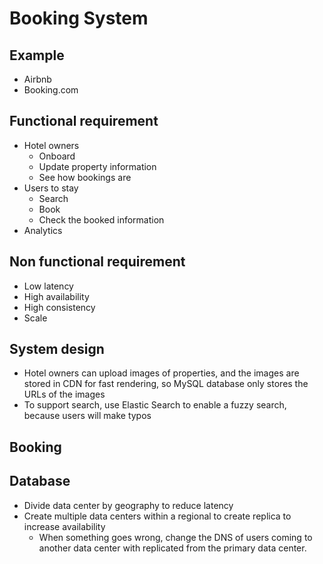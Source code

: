 # Booking System

## Example

- Airbnb
- Booking.com

## Functional requirement

- Hotel owners
  - Onboard
  - Update property information
  - See how bookings are
- Users to stay
  - Search
  - Book
  - Check the booked information
- Analytics

## Non functional requirement

- Low latency
- High availability
- High consistency
- Scale

## System design

- Hotel owners can upload images of properties, and the images are stored in CDN for fast rendering, so MySQL database 
  only stores the URLs of the images
- To support search, use Elastic Search to enable a fuzzy search, because users will make typos

## Booking

## Database

- Divide data center by geography to reduce latency
- Create multiple data centers within a regional to create replica to increase availability
  - When something goes wrong, change the DNS of users coming to another data center with replicated from the primary
    data center.


